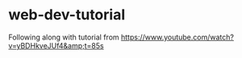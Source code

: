 # web-dev-tutorial
Following along with tutorial from https://www.youtube.com/watch?v=yBDHkveJUf4&amp;t=85s
